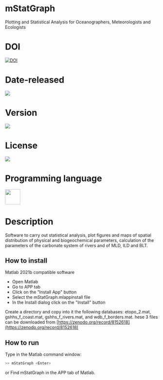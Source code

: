 # mStatGraph

Plotting and Statistical Analysis for Oceanographers, Meteorologists and Ecologists

# DOI

[![DOI](https://zenodo.org/badge/DOI/10.5281/zenodo.8152683.svg)](https://doi.org/10.5281/zenodo.8152683)

# Date-released 

![](https://img.shields.io/badge/Release%20date-May%2C%2015%2C%202023-9cf)

# Version

![](https://img.shields.io/badge/Version%3A-1.6-success)

# License

![](https://img.shields.io/github/license/Ileriayo/markdown-badges?style=for-the-badge)

# Programming language

<img src="https://cdn.jsdelivr.net/gh/devicons/devicon/icons/matlab/matlab-original.svg" width="50"/>

# Description

Software to carry out statistical analysis, plot figures and maps of spatial distribution of physical and biogeochemical parameters, calculation of the parameters of the carbonate system of rivers and of MLD, ILD and BLT.

## How to install

Matlab 2021b compatible software

- Open Matlab
- Go to APP tab
- Click on the "Install App" button
- Select the mStatGraph.mlappinstall file
- In the Install dialog click on the "Install" button

Create a directory and copy into it the following databases: etopo_2.mat, gshhs_f_coast.mat, gshhs_f_rivers.mat, and wdb_f_borders.mat. hese 3 files can be downloaded from [https://zenodo.org/record/8152618](https://zenodo.org/record/8152618)


## How to run

Type in the Matlab command window:

```sh
>> mStatGraph <Enter>
```
or Find mStatGraph in the APP tab of Matlab.
